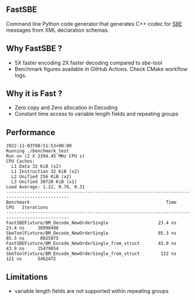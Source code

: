 ## FastSBE

Command line Python code generator that generates C++ codec for [SBE](https://github.com/FIXTradingCommunity/fix-simple-binary-encoding) messages from XML declaration schemas.

## Why FastSBE ?
* 5X faster encoding 2X faster decoding compared to sbe-tool
* Benchmark figures available in GitHub Actions. Check CMake workflow logs.

## Why it is Fast ?
* Zero copy and Zero allocation in Decoding 
* Constant time access to variable length fields and repeating groups 

## Performance
```console
2022-11-03T00:51:53+00:00
Running ./benchmark_test
Run on (2 X 2394.45 MHz CPU s)
CPU Caches:
  L1 Data 32 KiB (x2)
  L1 Instruction 32 KiB (x2)
  L2 Unified 256 KiB (x2)
  L3 Unified 30720 KiB (x1)
Load Average: 1.22, 0.76, 0.31
----------------------------------------------------------------------------------------------
Benchmark                                                    Time             CPU   Iterations
----------------------------------------------------------------------------------------------
FastSBEFixture/BM_Decode_NewOrderSingle                   23.4 ns         23.4 ns     30990496
SbeToolFixture/BM_Decode_NewOrderSingle                   85.3 ns         85.3 ns      8025875
FastSBEFixture/BM_Encode_NewOrderSingle_from_struct       43.9 ns         43.9 ns     15479654
SbeToolFixture/BM_Encode_NewOrderSingle_from_struct        122 ns          121 ns      5462472
```

## Limitations
* variable length fields are not supported within repeating groups
